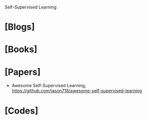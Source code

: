 Self-Supervised Learning

# [Blogs]

# [Books]

# [Papers]
+ Awesome Self-Supervised Learning, https://github.com/jason718/awesome-self-supervised-learning


# [Codes]

